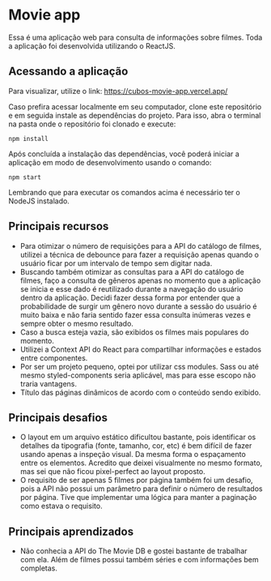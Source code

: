 # Movie app

Essa é uma aplicação web para consulta de informações sobre filmes. Toda a aplicação foi desenvolvida utilizando o ReactJS.


## Acessando a aplicação

Para visualizar, utilize o link: https://cubos-movie-app.vercel.app/

Caso prefira acessar localmente em seu computador, clone este repositório e em seguida instale as dependências do projeto. Para isso, abra o terminal na pasta onde o repositório foi clonado e execute:
```
npm install
```
Após concluída a instalação das dependências, você poderá iniciar a aplicação em modo de desenvolvimento usando o comando:
```
npm start
```

Lembrando que para executar os comandos acima é necessário ter o NodeJS instalado.
## Principais recursos
* Para otimizar o número de requisições para a API do catálogo de filmes, utilizei a técnica de debounce para fazer a requisição apenas quando o usuário ficar por um intervalo de tempo sem digitar nada.
* Buscando também otimizar as consultas para a API do catálogo de filmes, faço a consulta de gêneros apenas no momento que a aplicação se inicia e esse dado é reutilizado durante a navegação do usuário dentro da aplicação. Decidi fazer dessa forma por entender que a probabilidade de surgir um gênero novo durante a sessão do usuário é muito baixa e não faria sentido fazer essa consulta inúmeras vezes e sempre obter o mesmo resultado.
* Caso a busca esteja vazia, são exibidos os filmes mais populares do momento.
* Utilizei a Context API do React para compartilhar informações e estados entre componentes.
* Por ser um projeto pequeno, optei por utilizar css modules. Sass ou até mesmo styled-components seria aplicável, mas para esse escopo não traria vantagens.
* Título das páginas dinâmicos de acordo com o conteúdo sendo exibido.


## Principais desafios
* O layout em um arquivo estático dificultou bastante, pois identificar os detalhes da tipografia (fonte, tamanho, cor, etc) é bem difícil de fazer usando apenas a inspeção visual. Da mesma forma o espaçamento entre os elementos. Acredito que deixei visualmente no mesmo formato, mas sei que não ficou pixel-perfect ao layout proposto.
* O requisito de ser apenas 5 filmes por página também foi um desafio, pois a API não possui um parâmetro para definir o número de resultados por página. Tive que implementar uma lógica para manter a paginação como estava o requisito.

## Principais aprendizados
* Não conhecia a API do The Movie DB e gostei bastante de trabalhar com ela. Além de filmes possui também séries e com informações bem completas.
